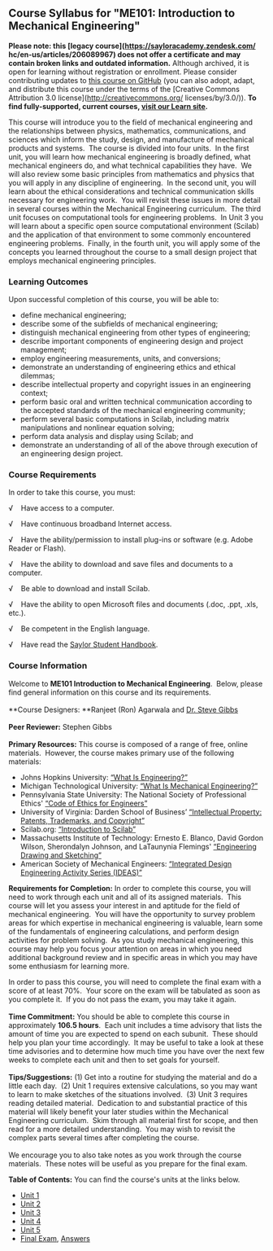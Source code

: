 Course Syllabus for "ME101: Introduction to Mechanical Engineering"
-------------------------------------------------------------------

**Please note: this [legacy course](https://sayloracademy.zendesk.com/
hc/en-us/articles/206089967) does not offer a certificate and may contain 
broken links and outdated information.** Although archived, it is open 
for learning without registration or enrollment. Please consider contributing 
updates to [this course on GitHub](https://github.com/saylordotorg/course_me101) 
(you can also adopt, adapt, and distribute this course under the terms of 
the [Creative Commons Attribution 3.0 license](http://creativecommons.org/
licenses/by/3.0/)). **To find fully-supported, current courses, [visit our 
Learn site](https://learn.saylor.org).**

This course will introduce you to the field of mechanical engineering
and the relationships between physics, mathematics, communications, and
sciences which inform the study, design, and manufacture of mechanical
products and systems.  The course is divided into four units.  In the
first unit, you will learn how mechanical engineering is broadly
defined, what mechanical engineers do, and what technical capabilities
they have.  We will also review some basic principles from mathematics
and physics that you will apply in any discipline of engineering.  In
the second unit, you will learn about the ethical considerations and
technical communication skills necessary for engineering work.  You will
revisit these issues in more detail in several courses within the
Mechanical Engineering curriculum.  The third unit focuses on
computational tools for engineering problems.  In Unit 3 you will learn
about a specific open source computational environment (Scilab) and the
application of that environment to some commonly encountered engineering
problems.  Finally, in the fourth unit, you will apply some of the
concepts you learned throughout the course to a small design project
that employs mechanical engineering principles.

### Learning Outcomes

Upon successful completion of this course, you will be able to:

-   define mechanical engineering;
-   describe some of the subfields of mechanical engineering;
-   distinguish mechanical engineering from other types of engineering;
-   describe important components of engineering design and project
    management;
-   employ engineering measurements, units, and conversions;
-   demonstrate an understanding of engineering ethics and ethical
    dilemmas;
-   describe intellectual property and copyright issues in an
    engineering context;
-   perform basic oral and written technical communication according to
    the accepted standards of the mechanical engineering community;
-   perform several basic computations in Scilab, including matrix
    manipulations and nonlinear equation solving;
-   perform data analysis and display using Scilab; and
-   demonstrate an understanding of all of the above through execution
    of an engineering design project.

### Course Requirements

In order to take this course, you must:  
   
 √    Have access to a computer.  
   
 √    Have continuous broadband Internet access.  
   
 √    Have the ability/permission to install plug-ins or software (e.g.
Adobe Reader or Flash).  
   
 √    Have the ability to download and save files and documents to a
computer.  
   
 √    Be able to download and install Scilab.  
   
 √    Have the ability to open Microsoft files and documents (.doc,
.ppt, .xls, etc.).  
   
 √    Be competent in the English language.  
   
 √    Have read the [Saylor Student
Handbook](http://www.saylor.org/site/wp-content/uploads/2012/05/Saylor-StudentHandbook.pdf).

### Course Information

Welcome to **ME101 Introduction to Mechanical Engineering**.  Below,
please find general information on this course and its requirements.   
    
 **Course Designers: **Ranjeet (Ron) Agarwala and [Dr. Steve
Gibbs](http://www.saylor.org/faculty-a-g/#DrSteveGibbs)  
    
 **Peer Reviewer:** Stephen Gibbs  
    
 **Primary Resources:** This course is composed of a range of free,
online materials.  However, the course makes primary use of the
following materials:  

-   Johns Hopkins University: [“What Is
    Engineering?”](http://www.jhu.edu/virtlab/index.html)
-   Michigan Technological University: [“What Is Mechanical
    Engineering?”](http://www.me.mtu.edu/admin/whatme.html#what)
-   Pennsylvania State University: The National Society of Professional
    Ethics' [“Code of Ethics for
    Engineers”](http://www.nspe.org/Ethics/CodeofEthics/index.html)
-   University of Virginia: Darden School of Business’ [“Intellectual
    Property: Patents, Trademarks, and
    Copyright”](http://www.youtube.com/watch?v=qFRaamWjYGo)
-   Scilab.org: [“Introduction to
    Scilab”](http://www.scilab.org/support/documentation/tutorials)
-   Massachusetts Institute of Technology: Ernesto E. Blanco, David
    Gordon Wilson, Sherondalyn Johnson, and LaTaunynia
    Flemings' [“Engineering Drawing and
    Sketching”](http://www.me.umn.edu/courses/me2011/handouts/drawing/blanco-tutorial.html)
-   American Society of Mechanical Engineers: [“Integrated Design
    Engineering Activity Series
    (IDEAS)”](http://www.asme.org/groups/educational-resources/integrated-design-engineering-activity-series)

**Requirements for Completion:** In order to complete this course, you
will need to work through each unit and all of its assigned materials. 
This course will let you assess your interest in and aptitude for the
field of mechanical engineering.  You will have the opportunity to
survey problem areas for which expertise in mechanical engineering is
valuable, learn some of the fundamentals of engineering calculations,
and perform design activities for problem solving.  As you study
mechanical engineering, this course may help you focus your attention on
areas in which you need additional background review and in specific
areas in which you may have some enthusiasm for learning more.  
   
 In order to pass this course, you will need to complete the final exam
with a score of at least 70%.  Your score on the exam will be tabulated
as soon as you complete it.  If you do not pass the exam, you may take
it again.  
    
 **Time Commitment:** You should be able to complete this course in
approximately **106.5 hours**.  Each unit includes a time advisory that
lists the amount of time you are expected to spend on each subunit. 
These should help you plan your time accordingly.  It may be useful to
take a look at these time advisories and to determine how much time you
have over the next few weeks to complete each unit and then to set goals
for yourself.    
    
 **Tips/Suggestions:** (1) Get into a routine for studying the material
and do a little each day.  (2) Unit 1 requires extensive calculations,
so you may want to learn to make sketches of the situations involved.
 (3) Unit 3 requires reading detailed material.  Dedication to and
substantial practice of this material will likely benefit your later
studies within the Mechanical Engineering curriculum.  Skim through all
material first for scope, and then read for a more detailed
understanding.  You may wish to revisit the complex parts several times
after completing the course.  
    
 We encourage you to also take notes as you work through the course
materials.  These notes will be useful as you prepare for the final
exam.

**Table of Contents:** You can find the course's units at the links below.

- [Unit 1](https://legacy.saylor.org/me101/Unit01/)
- [Unit 2](https://legacy.saylor.org/me101/Unit02/)
- [Unit 3](https://legacy.saylor.org/me101/Unit03/)
- [Unit 4](https://legacy.saylor.org/me101/Unit04/)
- [Unit 5](https://legacy.saylor.org/me101/Unit05/)
- [Final Exam](http://saylordotorg.github.io/LegacyExams/ME/ME101/ME101-FinalExam.html), [Answers](http://saylordotorg.github.io/LegacyExams/ME/ME101/ME101-FinalExam-Answers.html)
